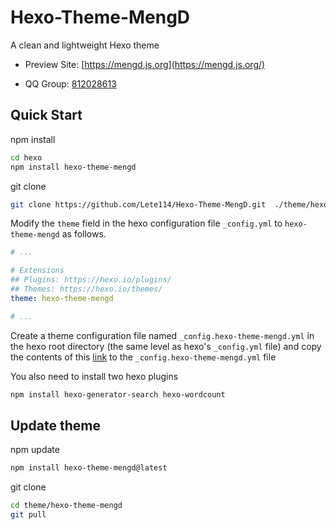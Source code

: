 # Hexo-Theme-MengD

A clean and lightweight Hexo theme

- Preview Site: [https://mengd.js.org](https://mengd.js.org/)

- QQ Group: [812028613](https://jq.qq.com/?_wv=1027&k=s3PT4WT2)

## Quick Start

npm install
```bash
cd hexo
npm install hexo-theme-mengd
```

git clone
```bash
git clone https://github.com/Lete114/Hexo-Theme-MengD.git  ./theme/hexo-theme-mengd
```

Modify the `theme` field in the hexo configuration file `_config.yml` to `hexo-theme-mengd` as follows.

```yml
# ...

# Extensions
## Plugins: https://hexo.io/plugins/
## Themes: https://hexo.io/themes/
theme: hexo-theme-mengd

# ...
```

Create a theme configuration file named `_config.hexo-theme-mengd.yml` in the hexo root directory (the same level as hexo's `_config.yml` file) and copy the contents of this [link](https://github.com/lete114/hexo-theme-MengD/blob/main/_config.yml) to the `_config.hexo-theme-mengd.yml` file

You also need to install two hexo plugins
```bash
npm install hexo-generator-search hexo-wordcount
```

## Update theme

npm update
```bash
npm install hexo-theme-mengd@latest
```

git clone
```bash
cd theme/hexo-theme-mengd
git pull
```
